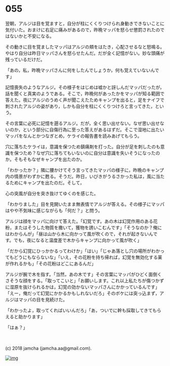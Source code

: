 # 055

翌朝，アルジは目を覚ますと，自分が柱にくくりつけられ身動きできないことに気付いた。おまけに右足に痛みがあるので，昨晩マッパを怒らせ懲罰されたのではないかと不安になる。  

その動きに目を覚ましたマッパはアルジの頬をはたき，心配させるなと怒鳴る。やはり自分は昨日マッパさんを怒らせたんだ。だが全く記憶がない。妙な頭痛が残っているだけだ。  

「あの，私，昨晩マッパさんに何をしたんでしょうか，何も覚えていないんです」  

記憶喪失のようなアルジ。その様子をはじめは嘘かと訝しんだマッパだったが，話を聞くと真実のようである。そこで，昨晩何があったかをマッパが知る範囲で答えた。夜にアルジのうめく声が聞こえたためキャンプを出ると，足をナイフで刺されたアルジの姿があり，しかも自分を柱にくくりつけろと言ってきた，という。  

その言葉に必死に記憶を遡るアルジ。だが，全く思い出せない。なぜ思い出せないのか，という部分に自傷行為に至った答えがあるはずだ。そこで湿地に出たいマッパをなんとかつなぎとめ，ケライの報告書を読みあげてもらう。  

穴に落ちたケライは，意識を保つため鎮痛剤を打った。自分が足を刺したのも意識を保つため？なぜ穴に落ちてもいないのに自分は意識を失いそうになったのか。そもそもなぜキャンプを出たのか。  

「わかったか？」隣に腰かけてそう言ってきたマッパの様子に，昨晩のキャンプ内の情景がわずかに甦る。そうだ。昨日，いびきがうるさかった私は，風に当たるためにキャンプを出たのだ。そして，  

心の突風が自分を突き抜けてゆくのを感じた。  

「わかりました」目を見開いたまま無表情でアルジが答える。その様子にマッパはやや不気味に感じながらも「何だ？」と問う。  

アルジは顔をマッパに向けて答えた。「幻覚です。あの木は幻覚作用のある花粉，またはそうした物質を撒いて，獲物を誘いこむんです」「そうなのか？俺にはわからんが」「昼は山から木に向かって風が吹くので，それが起きないんです。でも，夜になると温度差で木からキャンプに向かって風が吹く」  

「だから幻覚にひっかかるってわけか」「はい」「じゃあ落とし穴の場所がわかってもどうにもならないな」「いえ，その花粉を持ち帰れば，幻覚を無効化する薬が作れるかも」「その花粉はどこにあるんだ」  

アルジが腕で木を指す。「当然，あの木です」その言葉にマッパがひどく面倒くさそうな顔をする。「取ってこいと」「お願いします。これ以上私たちが傷つかずに湿原を抜けられるかは，幻覚の効かないマッパさんにかかっているんです」「えー，俺だって幻覚にかかるかもしれないだろ」そのボケには突っ込まず，アルジはマッパの目を見続けた。  

「わかったよ，取ってくればいいんだろ」「あ，ついでに幹も採取してきてもらえると助かります」  

「はぁ？」  

<br>  
<br>  
(c) 2018 jamcha (jamcha.aa@gmail.com).  

[![img](http://i.creativecommons.org/l/by-nc-sa/4.0/88x31.png)](http://creativecommons.org/licenses/by-nc-sa/4.0/deed)